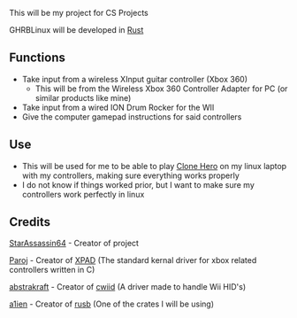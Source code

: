 This will be my project for CS Projects

GHRBLinux will be developed in [Rust](https://github.com/rust-lang/rust)

## Functions ##

* Take input from a wireless XInput guitar controller (Xbox 360)
    - This will be from the Wireless Xbox 360 Controller Adapter for PC (or similar products like mine)
* Take input from a wired ION Drum Rocker for the WII
* Give the computer gamepad instructions for said controllers

## Use ##

* This will be used for me to be able to play [Clone Hero](https://www.clonehero.net) on my linux laptop with my controllers, making sure everything works properly
* I do not know if things worked prior, but I want to make sure my controllers work perfectly in linux

## Credits ##

[StarAssassin64](https://github.com/starassassin64) - Creator of project

[Paroj](https://github.com/paroj) - Creator of [XPAD](https://github.com/paroj/xpad) (The standard kernal driver for xbox related controllers written in C)

[abstrakraft](https://github.com/abstrakraft) - Creator of [cwiid](https://github.com/abstrakraft/cwiid) (A driver made to handle Wii HID's)

[a1ien](https://github.com/a1ien) - Creator of [rusb](https://github.com/a1ien/rusb) (One of the crates I will be using)
